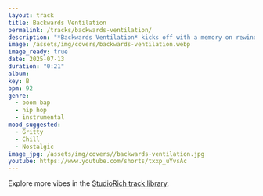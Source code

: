```yaml
---
layout: track
title: Backwards Ventilation
permalink: /tracks/backwards-ventilation/
description: "*Backwards Ventilation* kicks off with a memory on rewind—reverse pianos curling over crackled vinyl dust. The swing stumbles just right, like it’s up to something. Minimal drums, ghosted reverb, and a rhythm that taps like spray cans on a quiet block. Feels like a prank in slow motion—mischievous, dusty, and full of bounce."
image: /assets/img/covers/backwards-ventilation.webp
image_ready: true
date: 2025-07-13
duration: "0:21"
album:
key: B
bpm: 92
genre:
  - boom bap
  - hip hop
  - instrumental
mood_suggested:
  - Gritty
  - Chill
  - Nostalgic
image_jpg: /assets/img/covers//backwards-ventilation.jpg
youtube: https://www.youtube.com/shorts/txxp_uYvsAc
---
```


Explore more vibes in the [StudioRich track library](/tracks/).
